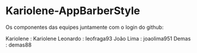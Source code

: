 # Kariolene-AppBarberStyle

 Os componentes das equipes juntamente com o login do github:
 
 Kariolene : Kariolene
 Leonardo  : leofraga93
 João Lima : joaolima951
 Demas     : demas88
